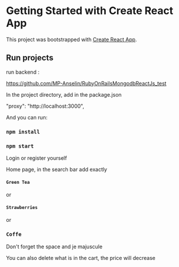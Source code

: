 # Getting Started with Create React App

This project was bootstrapped with [Create React App](https://github.com/facebook/create-react-app).

## Run projects

run backend :

https://github.com/MP-Anselin/RubyOnRailsMongodbReactJs_test

In the project directory, add in the package.json

"proxy": "http://localhost:3000",

And you can run:

### `npm install`

### `npm start`


Login or register yourself 

Home page, in the search bar add exactly

#### `Green Tea`

or 

#### `Strawberries`

or

### `Coffe`

Don't forget the space and je majuscule

You can also delete what is in the cart, the price will decrease 


